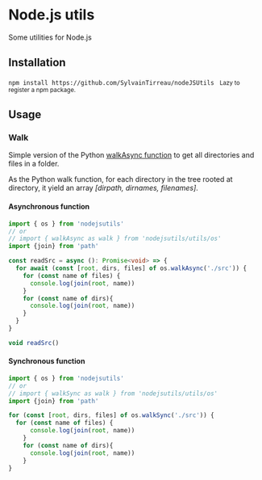 # Node.js utils

Some utilities for Node.js

## Installation

`npm install https://github.com/SylvainTirreau/nodeJSUtils `
<small>Lazy to register a npm package.</small>


## Usage

### Walk
Simple version of the Python [walkAsync function](https://docs.python.org/3/library/os.html) to get all directories and files in a folder.

As the Python walk function, for each directory in the tree rooted at directory, it yield an array *[dirpath, dirnames, filenames]*.

#### Asynchronous function

```typescript
import { os } from 'nodejsutils'
// or
// import { walkAsync as walk } from 'nodejsutils/utils/os'
import {join} from 'path'

const readSrc = async (): Promise<void> => {
  for await (const [root, dirs, files] of os.walkAsync('./src')) {
    for (const name of files) {
      console.log(join(root, name))
    }
    for (const name of dirs){
      console.log(join(root, name))
    }
  }
}

void readSrc()
```

#### Synchronous function

```typescript
import { os } from 'nodejsutils'
// or
// import { walkSync as walk } from 'nodejsutils/utils/os'
import {join} from 'path'

for (const [root, dirs, files] of os.walkSync('./src')) {
  for (const name of files) {
      console.log(join(root, name))
    }
    for (const name of dirs){
      console.log(join(root, name))
    }
}
```

